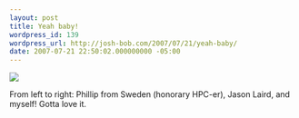```yaml
---
layout: post
title: Yeah baby!
wordpress_id: 139
wordpress_url: http://josh-bob.com/2007/07/21/yeah-baby/
date: 2007-07-21 22:50:02.000000000 -05:00
---
```

<!--Mime Type of File is image/jpeg -->

<a href="http://josh-bob.com/wp-photos/20070721-235002-1.jpg"><img src="http://josh-bob.com/wp-photos/thumb.20070721-235002-1.jpg" /></a>

From left to right: Phillip from Sweden (honorary HPC-er), Jason Laird, and myself!  Gotta love it.
